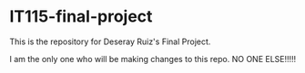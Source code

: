 # IT115-final-project
This is the repository for Deseray Ruiz's Final Project. 

I am the only one who will be making changes to this repo. NO ONE ELSE!!!!!
